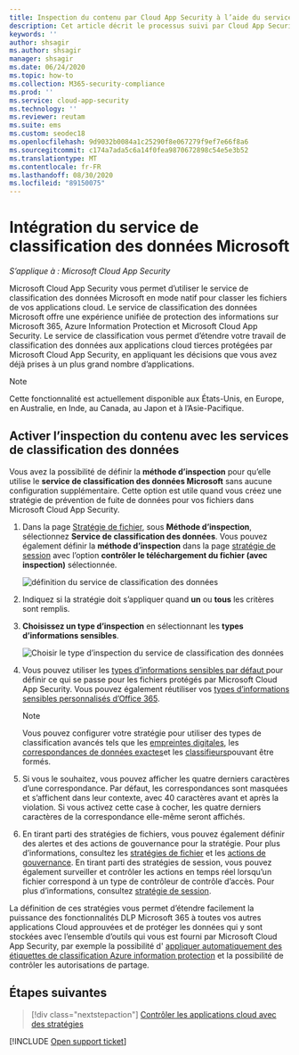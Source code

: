 ```yaml
---
title: Inspection du contenu par Cloud App Security à l’aide du service de classification des données Microsoft
description: Cet article décrit le processus suivi par Cloud App Security quand il effectue l’inspection du contenu DLP avec le service de classification des données Microsoft.
keywords: ''
author: shsagir
ms.author: shsagir
manager: shsagir
ms.date: 06/24/2020
ms.topic: how-to
ms.collection: M365-security-compliance
ms.prod: ''
ms.service: cloud-app-security
ms.technology: ''
ms.reviewer: reutam
ms.suite: ems
ms.custom: seodec18
ms.openlocfilehash: 9d9032b0084a1c25290f8e067279f9ef7e66f8a6
ms.sourcegitcommit: c174a7ada5c6a14f0fea9870672898c54e5e3b52
ms.translationtype: MT
ms.contentlocale: fr-FR
ms.lasthandoff: 08/30/2020
ms.locfileid: "89150075"
---
```

# <a name="microsoft-data-classification-services-integration"></a>Intégration du service de classification des données Microsoft

*S’applique à : Microsoft Cloud App Security*

Microsoft Cloud App Security vous permet d’utiliser le service de classification des données Microsoft en mode natif pour classer les fichiers de vos applications cloud. Le service de classification des données Microsoft offre une expérience unifiée de protection des informations sur Microsoft 365, Azure Information Protection et Microsoft Cloud App Security. Le service de classification vous permet d’étendre votre travail de classification des données aux applications cloud tierces protégées par Microsoft Cloud App Security, en appliquant les décisions que vous avez déjà prises à un plus grand nombre d’applications.

>[!NOTE]
> Cette fonctionnalité est actuellement disponible aux États-Unis, en Europe, en Australie, en Inde, au Canada, au Japon et à l’Asie-Pacifique.

## <a name="enable-content-inspection-with-data-classification-services"></a>Activer l’inspection du contenu avec les services de classification des données

Vous avez la possibilité de définir la **méthode d’inspection** pour qu’elle utilise le **service de classification des données Microsoft** sans aucune configuration supplémentaire. Cette option est utile quand vous créez une stratégie de prévention de fuite de données pour vos fichiers dans Microsoft Cloud App Security.

1. Dans la page [Stratégie de fichier](data-protection-policies.md), sous **Méthode d’inspection**, sélectionnez **Service de classification des données**. Vous pouvez également définir la **méthode d’inspection** dans la page [stratégie de session](session-policy-aad.md) avec l’option **contrôler le téléchargement du fichier (avec inspection)** sélectionnée.

    ![définition du service de classification des données](media/dcs-enable.png)
2. Indiquez si la stratégie doit s’appliquer quand **un** ou **tous** les critères sont remplis.
3. **Choisissez un type d’inspection** en sélectionnant les **types d’informations sensibles**.

    ![Choisir le type d’inspection du service de classification des données](media/dcs-sensitive-information-type.png)

4. Vous pouvez utiliser les [types d’informations sensibles par défaut ](https://support.office.com/article/what-the-sensitive-information-types-look-for-fd505979-76be-4d9f-b459-abef3fc9e86b) pour définir ce qui se passe pour les fichiers protégés par Microsoft Cloud App Security. Vous pouvez également réutiliser vos [types d’informations sensibles personnalisés d’Office 365](https://support.office.com/article/create-a-custom-sensitive-information-type-82c382a5-b6db-44fd-995d-b333b3c7fc30).
    > [!NOTE]
    > Vous pouvez configurer votre stratégie pour utiliser des types de classification avancés tels que les [empreintes digitales](/microsoft-365/compliance/document-fingerprinting?view=o365-worldwide), les [correspondances de données exactes](/microsoft-365/compliance/create-custom-sensitive-information-types-with-exact-data-match-based-classification)et les [classifieurs](/microsoft-365/compliance/classifier-getting-started-with)pouvant être formés.

5. Si vous le souhaitez, vous pouvez afficher les quatre derniers caractères d’une correspondance. Par défaut, les correspondances sont masquées et s’affichent dans leur contexte, avec 40 caractères avant et après la violation. Si vous activez cette case à cocher, les quatre derniers caractères de la correspondance elle-même seront affichés.

6. En tirant parti des stratégies de fichiers, vous pouvez également définir des alertes et des actions de gouvernance pour la stratégie. Pour plus d’informations, consultez les [stratégies de fichier](data-protection-policies.md) et les [actions de gouvernance](governance-actions.md). En tirant parti des stratégies de session, vous pouvez également surveiller et contrôler les actions en temps réel lorsqu’un fichier correspond à un type de contrôleur de contrôle d’accès. Pour plus d’informations, consultez [stratégie de session](session-policy-aad.md).

La définition de ces stratégies vous permet d’étendre facilement la puissance des fonctionnalités DLP Microsoft 365 à toutes vos autres applications Cloud approuvées et de protéger les données qui y sont stockées avec l’ensemble d’outils qui vous est fourni par Microsoft Cloud App Security, par exemple la possibilité d' [appliquer automatiquement des étiquettes de classification Azure information protection](azip-integration.md) et la possibilité de contrôler les autorisations de partage.

## <a name="next-steps"></a>Étapes suivantes

> [!div class="nextstepaction"]
> [Contrôler les applications cloud avec des stratégies](control-cloud-apps-with-policies.md)

[!INCLUDE [Open support ticket](includes/support.md)]
